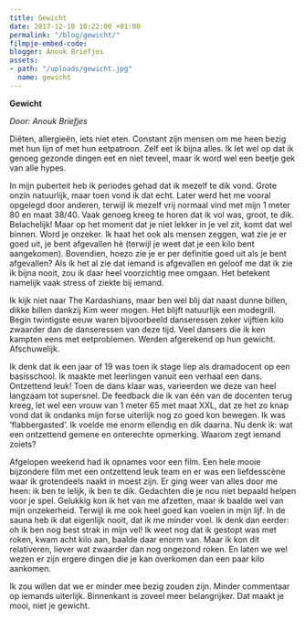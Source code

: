 ```yaml
---
title: Gewicht
date: 2017-12-10 10:22:00 +01:00
permalink: "/blog/gewicht/"
filmpje-embed-code: 
blogger: Anouk Briefjes
assets:
- path: "/uploads/gewicht.jpg"
  name: gewicht
---
```


**Gewicht**

*Door: Anouk Briefjes*

Diëten, allergieën, iets niet eten. Constant zijn mensen om me heen bezig met hun lijn of met hun eetpatroon. Zelf eet ik bijna alles. Ik let wel op dat ik genoeg gezonde dingen eet en niet teveel, maar ik word wel een beetje gek van alle hypes. 

In mijn puberteit heb ik periodes gehad dat ik mezelf te dik vond. Grote onzin natuurlijk, maar toen vond ik dat echt. Later werd het me vooral opgelegd door anderen, terwijl ik mezelf vrij normaal vind met mijn 1 meter 80 en maat 38/40. Vaak genoeg kreeg te horen dat ik vol was, groot, te dik. Belachelijk! Maar op het moment dat je niet lekker in je vel zit, komt dat wel binnen. Word je onzeker. Ik haat het ook als mensen zeggen, wat zie je er goed uit, je bent afgevallen hè (terwijl je weet dat je een kilo bent aangekomen). Bovendien, hoezo zie je er per definitie goed uit als je bent afgevallen? Als ik het al zie dat iemand is afgevallen en geloof me dat ik zie ik bijna nooit, zou ik daar heel voorzichtig mee omgaan. Het betekent namelijk vaak stress of ziekte bij iemand. 

Ik kijk niet naar The Kardashians, maar ben wel blij dat naast dunne billen, dikke billen dankzij Kim weer mogen. Het blijft natuurlijk een modegrill. Begin twintigste eeuw waren bijvoorbeeld danseressen zeker vijftien kilo zwaarder dan de danseressen van deze tijd. Veel dansers die ik ken kampten eens met eetproblemen. Werden afgerekend op hun gewicht. Afschuwelijk. 

Ik denk dat ik een jaar of 19 was toen ik stage liep als dramadocent op een basisschool. Ik maakte met leerlingen vanuit een verhaal een dans. Ontzettend leuk! Toen de dans klaar was, varieerden we deze van heel langzaam tot supersnel. De feedback die ik van één van de docenten terug kreeg, let wel een vrouw van 1 meter 65 met maat XXL, dat ze het zo knap vond dat ik ondanks mijn forse uiterlijk nog zo goed kon bewegen. Ik was ‘flabbergasted’. Ik voelde me enorm ellendig en dik daarna. Nu denk ik: wat een ontzettend gemene en onterechte opmerking. Waarom zegt iemand zoiets?
 
Afgelopen weekend had ik opnames voor een film. Een hele mooie bijzondere film met een ontzettend leuk team en er was een liefdesscène waar ik grotendeels naakt in moest zijn. Er ging weer van alles door me heen: ik ben te lelijk, ik ben te dik. Gedachten die je nou niet bepaald helpen voor je spel. Gelukkig kon ik het van me afzetten, maar ik baalde wel van mijn onzekerheid. Terwijl ik me ook heel goed kan voelen in mijn lijf. In de sauna heb ik dat eigenlijk nooit, dat ik me minder voel. Ik denk dan eerder: oh ik ben nog best strak in mijn vel! Ik weet nog dat ik gestopt was met roken, kwam acht kilo aan, baalde daar enorm van. Maar ik kon dit relativeren, liever wat zwaarder dan nog ongezond roken. En laten we wel wezen er zijn ergere dingen die je kan overkomen dan een paar kilo aankomen.

Ik zou willen dat we er minder mee bezig zouden zijn. Minder commentaar op iemands uiterlijk. Binnenkant is zoveel meer belangrijker. Dat maakt je mooi, niet je gewicht.
